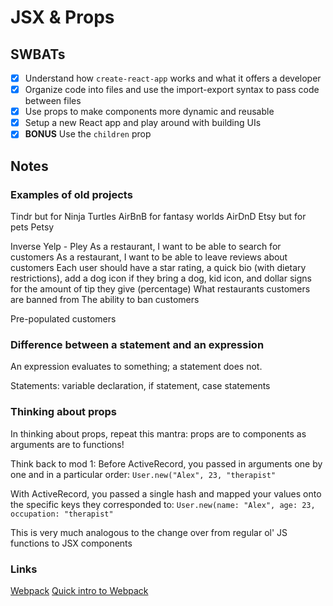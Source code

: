 JSX & Props
=============================

## SWBATs
- [x] Understand how `create-react-app` works and what it offers a developer
- [x] Organize code into files and use the import-export syntax to pass code between files
- [x] Use props to make components more dynamic and reusable
- [x] Setup a new React app and play around with building UIs
- [x] **BONUS** Use the `children` prop 

## Notes

### Examples of old projects
Tindr but for Ninja Turtles
AirBnB for fantasy worlds AirDnD
Etsy but for pets Petsy

<!-- WebMD Tindr (swipe left if you don't have the symptom, swipe right if you do) 2
Oregon Trail Venmo (barter) 5
MaceBook (Facebook for medieval knights) 3
Learn.co but you learn how to learn 1
Twitter but for candies 6 -->
Inverse Yelp - Pley
As a restaurant, I want to be able to search for customers
As a restaurant, I want to be able to leave reviews about customers
Each user should have a star rating, a quick bio (with dietary restrictions), add a dog icon if they bring a dog, kid icon, and dollar signs for the amount of tip they give (percentage)
What restaurants customers are banned from
The ability to ban customers

Pre-populated customers

### Difference between a statement and an expression

An expression evaluates to something; a statement does not.

Statements: variable declaration, if statement, case statements


### Thinking about props

In thinking about props, repeat this mantra: props are to components as arguments are to functions!

Think back to mod 1:
Before ActiveRecord, you passed in arguments one by one and in a particular order: `User.new("Alex", 23, "therapist"`

With ActiveRecord, you passed a single hash and mapped your values onto the specific keys they corresponded to:
`User.new(name: "Alex", age: 23, occupation: "therapist"`

This is very much analogous to the change over from regular ol' JS functions to JSX components

### Links
[Webpack](https://webpack.js.org/)
[Quick intro to Webpack](https://medium.com/the-self-taught-programmer/what-is-webpack-and-why-should-i-care-part-1-introduction-ca4da7d0d8dc)
